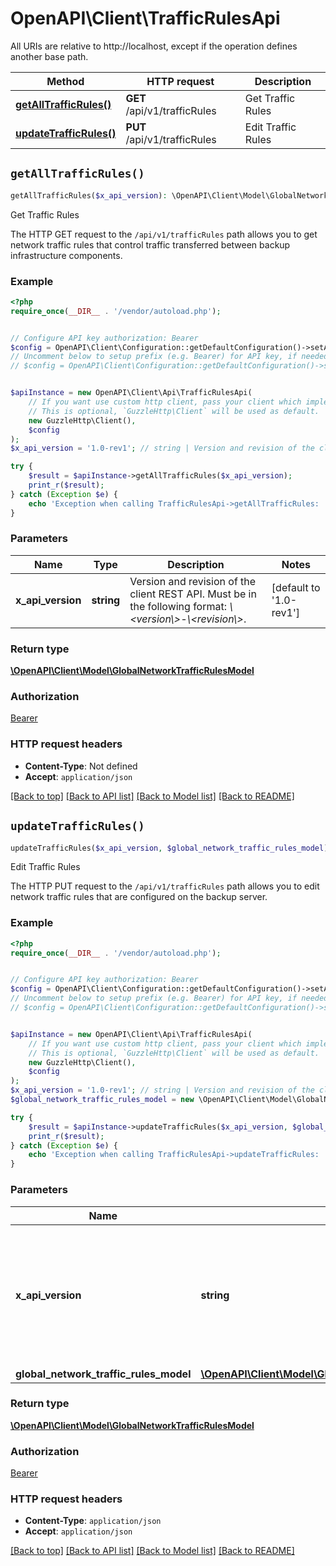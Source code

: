 # OpenAPI\Client\TrafficRulesApi

All URIs are relative to http://localhost, except if the operation defines another base path.

| Method | HTTP request | Description |
| ------------- | ------------- | ------------- |
| [**getAllTrafficRules()**](TrafficRulesApi.md#getAllTrafficRules) | **GET** /api/v1/trafficRules | Get Traffic Rules |
| [**updateTrafficRules()**](TrafficRulesApi.md#updateTrafficRules) | **PUT** /api/v1/trafficRules | Edit Traffic Rules |


## `getAllTrafficRules()`

```php
getAllTrafficRules($x_api_version): \OpenAPI\Client\Model\GlobalNetworkTrafficRulesModel
```

Get Traffic Rules

The HTTP GET request to the `/api/v1/trafficRules` path allows you to get network traffic rules that control traffic transferred between backup infrastructure components.

### Example

```php
<?php
require_once(__DIR__ . '/vendor/autoload.php');


// Configure API key authorization: Bearer
$config = OpenAPI\Client\Configuration::getDefaultConfiguration()->setApiKey('Authorization', 'YOUR_API_KEY');
// Uncomment below to setup prefix (e.g. Bearer) for API key, if needed
// $config = OpenAPI\Client\Configuration::getDefaultConfiguration()->setApiKeyPrefix('Authorization', 'Bearer');


$apiInstance = new OpenAPI\Client\Api\TrafficRulesApi(
    // If you want use custom http client, pass your client which implements `GuzzleHttp\ClientInterface`.
    // This is optional, `GuzzleHttp\Client` will be used as default.
    new GuzzleHttp\Client(),
    $config
);
$x_api_version = '1.0-rev1'; // string | Version and revision of the client REST API. Must be in the following format: *\\<version\\>-\\<revision\\>*.

try {
    $result = $apiInstance->getAllTrafficRules($x_api_version);
    print_r($result);
} catch (Exception $e) {
    echo 'Exception when calling TrafficRulesApi->getAllTrafficRules: ', $e->getMessage(), PHP_EOL;
}
```

### Parameters

| Name | Type | Description  | Notes |
| ------------- | ------------- | ------------- | ------------- |
| **x_api_version** | **string**| Version and revision of the client REST API. Must be in the following format: *\\&lt;version\\&gt;-\\&lt;revision\\&gt;*. | [default to &#39;1.0-rev1&#39;] |

### Return type

[**\OpenAPI\Client\Model\GlobalNetworkTrafficRulesModel**](../Model/GlobalNetworkTrafficRulesModel.md)

### Authorization

[Bearer](../../README.md#Bearer)

### HTTP request headers

- **Content-Type**: Not defined
- **Accept**: `application/json`

[[Back to top]](#) [[Back to API list]](../../README.md#endpoints)
[[Back to Model list]](../../README.md#models)
[[Back to README]](../../README.md)

## `updateTrafficRules()`

```php
updateTrafficRules($x_api_version, $global_network_traffic_rules_model): \OpenAPI\Client\Model\GlobalNetworkTrafficRulesModel
```

Edit Traffic Rules

The HTTP PUT request to the `/api/v1/trafficRules` path allows you to edit network traffic rules that are configured on the backup server.

### Example

```php
<?php
require_once(__DIR__ . '/vendor/autoload.php');


// Configure API key authorization: Bearer
$config = OpenAPI\Client\Configuration::getDefaultConfiguration()->setApiKey('Authorization', 'YOUR_API_KEY');
// Uncomment below to setup prefix (e.g. Bearer) for API key, if needed
// $config = OpenAPI\Client\Configuration::getDefaultConfiguration()->setApiKeyPrefix('Authorization', 'Bearer');


$apiInstance = new OpenAPI\Client\Api\TrafficRulesApi(
    // If you want use custom http client, pass your client which implements `GuzzleHttp\ClientInterface`.
    // This is optional, `GuzzleHttp\Client` will be used as default.
    new GuzzleHttp\Client(),
    $config
);
$x_api_version = '1.0-rev1'; // string | Version and revision of the client REST API. Must be in the following format: *\\<version\\>-\\<revision\\>*.
$global_network_traffic_rules_model = new \OpenAPI\Client\Model\GlobalNetworkTrafficRulesModel(); // \OpenAPI\Client\Model\GlobalNetworkTrafficRulesModel

try {
    $result = $apiInstance->updateTrafficRules($x_api_version, $global_network_traffic_rules_model);
    print_r($result);
} catch (Exception $e) {
    echo 'Exception when calling TrafficRulesApi->updateTrafficRules: ', $e->getMessage(), PHP_EOL;
}
```

### Parameters

| Name | Type | Description  | Notes |
| ------------- | ------------- | ------------- | ------------- |
| **x_api_version** | **string**| Version and revision of the client REST API. Must be in the following format: *\\&lt;version\\&gt;-\\&lt;revision\\&gt;*. | [default to &#39;1.0-rev1&#39;] |
| **global_network_traffic_rules_model** | [**\OpenAPI\Client\Model\GlobalNetworkTrafficRulesModel**](../Model/GlobalNetworkTrafficRulesModel.md)|  | |

### Return type

[**\OpenAPI\Client\Model\GlobalNetworkTrafficRulesModel**](../Model/GlobalNetworkTrafficRulesModel.md)

### Authorization

[Bearer](../../README.md#Bearer)

### HTTP request headers

- **Content-Type**: `application/json`
- **Accept**: `application/json`

[[Back to top]](#) [[Back to API list]](../../README.md#endpoints)
[[Back to Model list]](../../README.md#models)
[[Back to README]](../../README.md)
